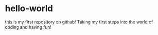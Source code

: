 # hello-world
this is my first repository on github!
Taking my first steps into the world of coding and having fun!
